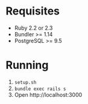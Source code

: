 # Requisites

- Ruby 2.2 or 2.3
- Bundler >= 1.14
- PostgreSQL >= 9.5

# Running

1. `setup.sh`
2. `bundle exec rails s`
3.  Open http://localhost:3000
